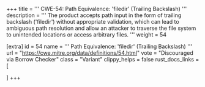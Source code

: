 +++
title = '''
CWE-54: Path Equivalence: 'filedir\' (Trailing Backslash)
'''
description	= '''
The product accepts path input in the form of trailing backslash ('filedir\') without appropriate validation, which can lead to ambiguous path resolution and allow an attacker to traverse the file system to unintended locations or access arbitrary files.
'''
weight = 54

[extra]
id = 54
name = '''
Path Equivalence: 'filedir\' (Trailing Backslash)
'''
url = "https://cwe.mitre.org/data/definitions/54.html"
vote = "Discouraged via Borrow Checker"
class = "Variant"
clippy_helps = false
rust_docs_links = [
	
]
+++
